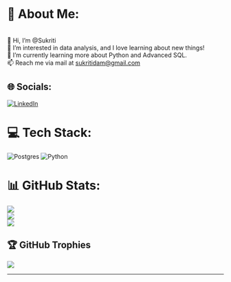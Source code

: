 # 💫 About Me:
<br>👋 Hi, I’m @Sukriti<br>👀 I’m interested in data analysis, and I love learning about new things!<br>🌱 I’m currently learning more about Python and Advanced SQL.<br>📫 Reach me via mail at sukritidam@gmail.com


## 🌐 Socials:
[![LinkedIn](https://img.shields.io/badge/LinkedIn-%230077B5.svg?logo=linkedin&logoColor=white)](https://linkedin.com/in/sukriti-d) 

# 💻 Tech Stack: 
![Postgres](https://img.shields.io/badge/postgres-%23316192.svg?style=for-the-badge&logo=postgresql&logoColor=white) 
![Python](https://img.shields.io/badge/python-3670A0?style=for-the-badge&logo=python&logoColor=ffdd54)
# 📊 GitHub Stats:
![](https://github-readme-stats.vercel.app/api?username=Sukritigonegeek&theme=slateorange&hide_border=true&include_all_commits=false&count_private=false)<br/>
![](https://github-readme-streak-stats.herokuapp.com/?user=Sukritigonegeek&theme=slateorange&hide_border=true)<br/>
![](https://github-readme-stats.vercel.app/api/top-langs/?username=Sukritigonegeek&theme=slateorange&hide_border=true&include_all_commits=false&count_private=false&layout=compact)

## 🏆 GitHub Trophies
![](https://github-profile-trophy.vercel.app/?username=Sukritigonegeek&theme=slateorange&no-frame=true&no-bg=false&margin-w=4)

---
